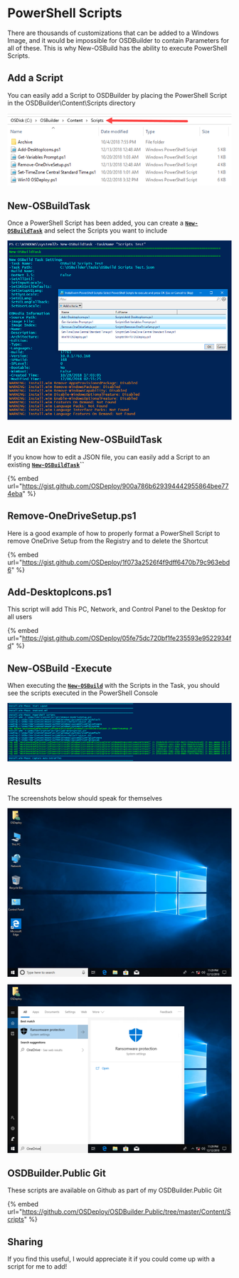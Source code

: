 # PowerShell Scripts

There are thousands of customizations that can be added to a Windows Image, and it would be impossible for OSDBuilder to contain Parameters for all of these.  This is why New-OSBuild has the ability to execute PowerShell Scripts.

## Add a Script

You can easily add a Script to OSDBuilder by placing the PowerShell Script in the OSDBuilder\Content\Scripts directory

![](../../../../../../.gitbook/assets/2018-12-13_0-56-41.png)

## New-OSBuildTask

Once a PowerShell Script has been added, you can create a [**`New-OSBuildTask`**](../../new-osbuildtask/) and select the Scripts you want to include

![](../../../../../../.gitbook/assets/2018-12-13_0-51-44.png)

## Edit an Existing New-OSBuildTask

If you know how to edit a JSON file, you can easily add a Script to an existing [**`New-OSBuildTask`**](../../new-osbuildtask/)**\`\`**

{% embed url="https://gist.github.com/OSDeploy/900a786b629394442955864bee774eba" %}

## Remove-OneDriveSetup.ps1

Here is a good example of how to properly format a PowerShell Script to remove OneDrive Setup from the Registry and to delete the Shortcut

{% embed url="https://gist.github.com/OSDeploy/1f073a2526f4f9dff6470b79c963ebd6" %}

## Add-DesktopIcons.ps1

This script will add This PC, Network, and Control Panel to the Desktop for all users

{% embed url="https://gist.github.com/OSDeploy/05fe75dc720bf1fe235593e9522934fd" %}

## New-OSBuild -Execute

When executing the [**`New-OSBuild`**](../../new-osbuild.md) with the Scripts in the Task, you should see the scripts executed in the PowerShell Console

![](../../../../../../.gitbook/assets/2018-12-13_1-17-34.png)

## Results

The screenshots below should speak for themselves

![](../../../../../../.gitbook/assets/2018-12-13_1-29-15.png)

![](../../../../../../.gitbook/assets/2018-12-13_1-29-29.png)

## OSDBuilder.Public Git

These scripts are available on Github as part of my OSDBuilder.Public Git

{% embed url="https://github.com/OSDeploy/OSDBuilder.Public/tree/master/Content/Scripts" %}

## Sharing

If you find this useful, I would appreciate it if you could come up with a script for me to add!



